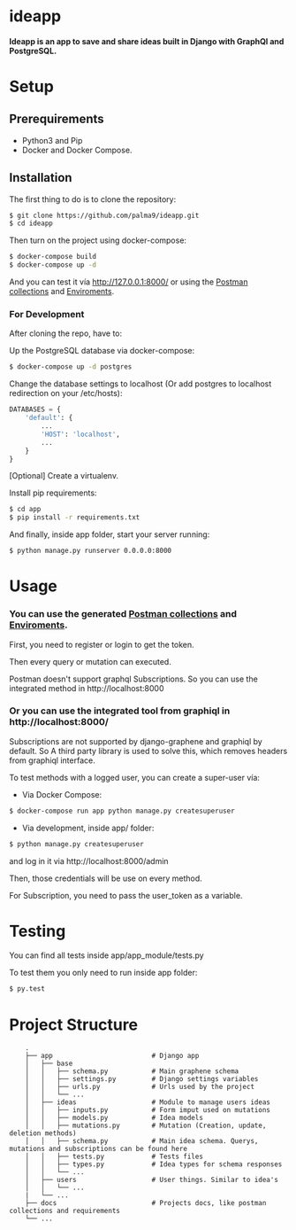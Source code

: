 # ideapp
#### Ideapp is an app to save and share ideas built in Django with GraphQl and PostgreSQL.


# Setup
## Prerequirements
- Python3 and Pip
- Docker and Docker Compose.

## Installation

The first thing to do is to clone the repository:

```sh
$ git clone https://github.com/palma9/ideapp.git
$ cd ideapp
```

Then turn on the project using docker-compose:
```sh
$ docker-compose build
$ docker-compose up -d
```

And you can test it vía http://127.0.0.1:8000/ or using the [Postman collections](docs/Ideapp.postman_collection.json) and [Enviroments](docs/Ideapp.postman_environment.json).

### For Development

After cloning the repo, have to:

Up the PostgreSQL database via docker-compose:

```sh
$ docker-compose up -d postgres
```

Change the database settings to localhost (Or add postgres to localhost redirection on your /etc/hosts):

```py
DATABASES = {
    'default': {
        ...
        'HOST': 'localhost',
        ...
    }   
}
```
[Optional] Create a virtualenv.

Install pip requirements:

```sh
$ cd app
$ pip install -r requirements.txt
```

And finally, inside app folder, start your server running:

```sh
$ python manage.py runserver 0.0.0.0:8000
```

# Usage

### You can use the generated [Postman collections](docs/Ideapp.postman_collection.json) and [Enviroments](docs/Ideapp.postman_environment.json).
  
First, you need to register or login to get the token.

Then every query or mutation can executed.

Postman doesn't support graphql Subscriptions. So you can use the integrated method in http://localhost:8000

### Or you can use the integrated tool from graphiql in http://localhost:8000/

Subscriptions are not supported by django-graphene and graphiql by default. So A third party library is used to solve this, which removes headers from graphiql interface.

To test methods with a logged user, you can create a super-user vía:

- Via Docker Compose:

```sh
$ docker-compose run app python manage.py createsuperuser
```

- Via development, inside app/ folder:
  
```sh
$ python manage.py createsuperuser
```

and log in it via http://localhost:8000/admin

Then, those credentials will be use on every method.

For Subscription, you need to pass the user_token as a variable.

# Testing

You can find all tests inside app/app_module/tests.py

To test them you only need to run inside app folder:

```sh 
$ py.test
```

# Project Structure
```
    .
    ├── app                         # Django app
    │   ├── base
    │   │   ├── schema.py           # Main graphene schema
    │   │   ├── settings.py         # Django settings variables
    │   │   ├── urls.py             # Urls used by the project
    │   │   └── ...
    │   ├── ideas                   # Module to manage users ideas
    │   │   ├── inputs.py           # Form imput used on mutations
    │   │   ├── models.py           # Idea models
    │   │   ├── mutations.py        # Mutation (Creation, update, deletion methods)
    │   │   ├── schema.py           # Main idea schema. Querys, mutations and subscriptions can be found here
    │   │   ├── tests.py            # Tests files
    │   │   ├── types.py            # Idea types for schema responses
    │   │   └── ...
    │   ├── users                   # User things. Similar to idea's
    │   │   └── ...
    |   └── ...
    ├── docs                        # Projects docs, like postman collections and requirements
    └── ...
```
